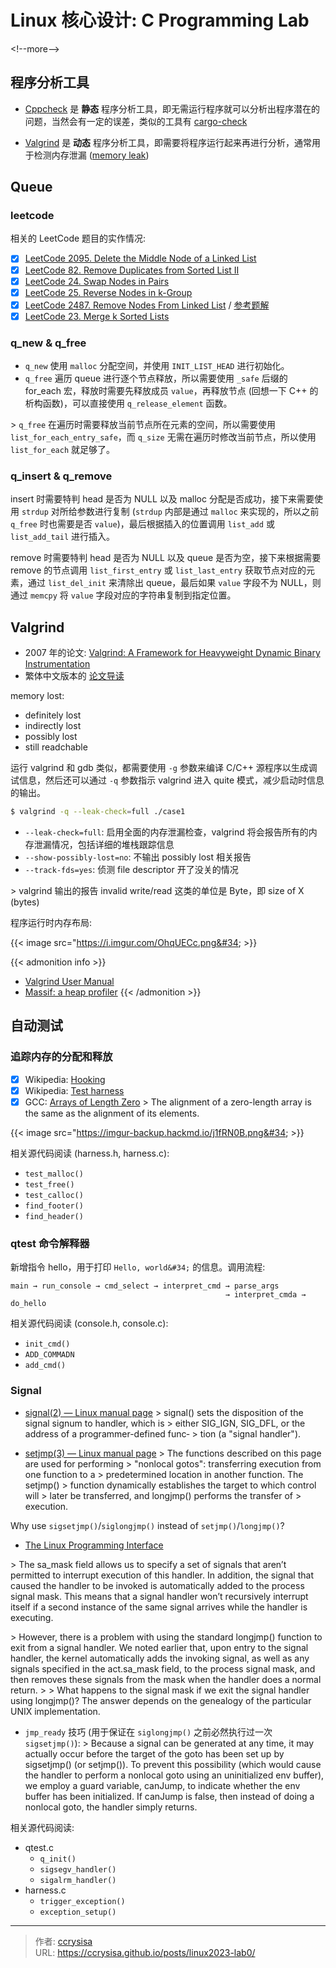 # Linux 核心设计: C Programming Lab


&lt;!--more--&gt;

## 程序分析工具

- [Cppcheck](https://cppcheck.sourceforge.io/) 是 **静态** 程序分析工具，即无需运行程序就可以分析出程序潜在的问题，当然会有一定的误差，类似的工具有 [cargo-check](https://doc.rust-lang.org/cargo/commands/cargo-check.html)

- [Valgrind](https://valgrind.org/) 是 **动态** 程序分析工具，即需要将程序运行起来再进行分析，通常用于检测内存泄漏 ([memory leak](https://en.wikipedia.org/wiki/Memory_leak))

## Queue

### leetcode

相关的 LeetCode 题目的实作情况:

- [x] [LeetCode 2095. Delete the Middle Node of a Linked List](https://leetcode.com/problems/delete-the-middle-node-of-a-linked-list/)
- [x] [LeetCode 82. Remove Duplicates from Sorted List II](https://leetcode.com/problems/remove-duplicates-from-sorted-list-ii/)
- [x] [LeetCode 24. Swap Nodes in Pairs](https://leetcode.com/problems/swap-nodes-in-pairs/)
- [x] [LeetCode 25. Reverse Nodes in k-Group](https://leetcode.com/problems/reverse-nodes-in-k-group/)
- [x] [LeetCode 2487. Remove Nodes From Linked List](https://leetcode.com/problems/remove-nodes-from-linked-list/) / [参考题解](https://leetcode.com/problems/remove-nodes-from-linked-list/solutions/4188092/simple-easy-cpp-solution-with-explanation/)
- [x] [LeetCode 23. Merge k Sorted Lists](https://leetcode.com/problems/merge-k-sorted-lists/)

### q_new &amp; q_free

- `q_new` 使用 `malloc` 分配空间，并使用 `INIT_LIST_HEAD` 进行初始化。
- `q_free` 遍历 queue 进行逐个节点释放，所以需要使用 `_safe` 后缀的 for_each 宏，释放时需要先释放成员 `value`，再释放节点 (回想一下 C&#43;&#43; 的析构函数)，可以直接使用 `q_release_element` 函数。

&gt; `q_free` 在遍历时需要释放当前节点所在元素的空间，所以需要使用 `list_for_each_entry_safe`，而 `q_size` 无需在遍历时修改当前节点，所以使用 `list_for_each` 就足够了。

### q_insert &amp; q_remove

insert 时需要特判 head 是否为 NULL 以及 malloc 分配是否成功，接下来需要使用 `strdup` 对所给参数进行复制 (`strdup` 内部是通过 `malloc` 来实现的，所以之前 `q_free` 时也需要是否 `value`)，最后根据插入的位置调用 `list_add` 或 `list_add_tail` 进行插入。

remove 时需要特判 head 是否为 NULL 以及 queue 是否为空，接下来根据需要 remove 的节点调用 `list_first_entry` 或 `list_last_entry` 获取节点对应的元素，通过 `list_del_init` 来清除出 queue，最后如果 `value` 字段不为 NULL，则通过 `memcpy` 将 `value` 字段对应的字符串复制到指定位置。

## Valgrind

- 2007 年的论文: [Valgrind: A Framework for Heavyweight Dynamic Binary Instrumentation](https://valgrind.org/docs/valgrind2007.pdf)
- 繁体中文版本的 [论文导读](https://wdv4758h-notes.readthedocs.io/zh_TW/latest/valgrind/dynamic-binary-instrumentation.html)

memory lost:
- definitely lost
- indirectly lost
- possibly lost
- still readchable

运行 valgrind 和 gdb 类似，都需要使用 `-g` 参数来编译 C/C&#43;&#43; 源程序以生成调试信息，然后还可以通过 `-q` 参数指示 valgrind 进入 quite 模式，减少启动时信息的输出。

```bash
$ valgrind -q --leak-check=full ./case1
```

- `--leak-check=full`: 启用全面的内存泄漏检查，valgrind 将会报告所有的内存泄漏情况，包括详细的堆栈跟踪信息
- `--show-possibly-lost=no`: 不输出 possibly lost 相关报告
- `--track-fds=yes`: 侦测 file descriptor 开了没关的情况

&gt; valgrind 输出的报告 invalid write/read 这类的单位是 Byte，即 size of X (bytes)

程序运行时内存布局:

{{&lt; image src=&#34;https://i.imgur.com/OhqUECc.png&#34; &gt;}}

{{&lt; admonition info &gt;}}
- [Valgrind User Manual](https://valgrind.org/docs/manual/manual.html)
- [Massif: a heap profiler](https://valgrind.org/docs/manual/ms-manual.html)
{{&lt; /admonition &gt;}}

## 自动测试

### 追踪内存的分配和释放

- [x] Wikipedia: [Hooking](https://en.wikipedia.org/wiki/Hooking)
- [x] Wikipedia: [Test harness](https://en.wikipedia.org/wiki/Test_harness)
- [x] GCC: [Arrays of Length Zero](https://gcc.gnu.org/onlinedocs/gcc/Zero-Length.html)
&gt; The alignment of a zero-length array is the same as the alignment of its elements.

{{&lt; image src=&#34;https://imgur-backup.hackmd.io/j1fRN0B.png&#34; &gt;}}

相关源代码阅读 (harness.h, harness.c):
- `test_malloc()`
- `test_free()`
- `test_calloc()`
- `find_footer()`
- `find_header()`

### qtest 命令解释器

新增指令 hello，用于打印 `Hello, world&#34;` 的信息。调用流程:
```
main → run_console → cmd_select → interpret_cmd → parse_args
                                                → interpret_cmda → do_hello
```

相关源代码阅读 (console.h, console.c):
- `init_cmd()`
- `ADD_COMMADN`
- `add_cmd()`

### Signal

- [signal(2) — Linux manual page](https://man7.org/linux/man-pages/man2/signal.2.html)
&gt; signal() sets the disposition of the signal signum to handler, which is
&gt; either SIG_IGN, SIG_DFL, or the address of a  programmer-defined  func‐
&gt; tion (a &#34;signal handler&#34;).

- [setjmp(3) — Linux manual page](https://man7.org/linux/man-pages/man3/longjmp.3.html)
&gt; The functions described on this page are used for performing
&gt; &#34;nonlocal gotos&#34;: transferring execution from one function to a
&gt; predetermined location in another function.  The setjmp()
&gt; function dynamically establishes the target to which control will
&gt; later be transferred, and longjmp() performs the transfer of
&gt; execution.

Why use `sigsetjmp()`/`siglongjmp()` instead of `setjmp()`/`longjmp()`? 

- [The Linux Programming Interface](https://man7.org/tlpi/)

&gt; The sa_mask field allows us to specify a set of signals that aren’t permitted to interrupt execution of this handler. In addition, the signal that caused the handler to be invoked is automatically added to the process signal mask. This means that a signal handler won’t recursively interrupt itself if a second instance of the same signal arrives while the handler is executing.

&gt; However, there is a problem with using the standard longjmp() function to exit from a signal handler. We noted earlier that, upon entry to the signal handler, the kernel automatically adds the invoking signal, as well as any signals specified in the act.sa_mask field, to the process signal mask, and then removes these signals from the mask when the handler does a normal return.
&gt; 
&gt; What happens to the signal mask if we exit the signal handler using longjmp()? The answer depends on the genealogy of the particular UNIX implementation.

- `jmp_ready` 技巧 (用于保证在 `siglongjmp()` 之前必然执行过一次 `sigsetjmp()`):
&gt; Because a signal can be generated at any time, it may actually occur before the target of the goto has been set up by sigsetjmp() (or setjmp()). To prevent this possibility (which would cause the handler to perform a nonlocal goto using an uninitialized env buffer), we employ a guard variable, canJump, to indicate whether the env buffer has been initialized. If canJump is false, then instead of doing a nonlocal goto, the handler simply returns.

相关源代码阅读:
- qtest.c
  - `q_init()`
  - `sigsegv_handler()`
  - `sigalrm_handler()`
- harness.c
  - `trigger_exception()`
  - `exception_setup()`


---

> 作者: [ccrysisa](https://github.com/ccrysisa)  
> URL: https://ccrysisa.github.io/posts/linux2023-lab0/  

